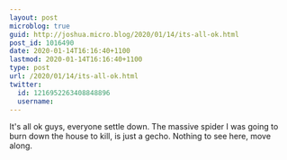 ```yaml
---
layout: post
microblog: true
guid: http://joshua.micro.blog/2020/01/14/its-all-ok.html
post_id: 1016490
date: 2020-01-14T16:16:40+1100
lastmod: 2020-01-14T16:16:40+1100
type: post
url: /2020/01/14/its-all-ok.html
twitter:
  id: 1216952263408848896
  username: 
---
```

It's all ok guys, everyone settle down. The massive spider I was going to burn down the house to kill, is just a gecho. Nothing to see here, move along.
